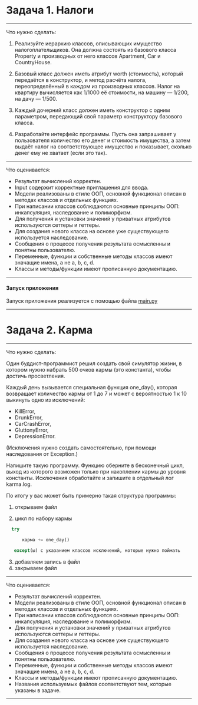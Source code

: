 # Задача 1. Налоги
***
Что нужно сделать:
1. Реализуйте иерархию классов, описывающих имущество налогоплательщиков. Она должна состоять из базового класса Property и производных от него классов Apartment, Car и CountryHouse.

2. Базовый класс должен иметь атрибут worth (стоимость), который передаётся в конструктор, и метод расчёта налога, переопределённый в каждом из производных классов. Налог на квартиру вычисляется как 1/1000 её стоимости, на машину — 1/200, на дачу — 1/500. 

3. Каждый дочерний класс должен иметь конструктор с одним параметром, передающий свой параметр конструктору базового класса.

4. Разработайте интерфейс программы. Пусть она запрашивает у пользователя количество его денег и стоимость имущества, а затем выдаёт налог на соответствующее имущество и показывает, сколько денег ему не хватает (если это так).
***
Что оценивается:
* Результат вычислений корректен.
* Input содержит корректные приглашения для ввода. 
* Модели реализованы в стиле ООП, основной функционал описан в методах классов и отдельных функциях.
* При написании классов соблюдаются основные принципы ООП: инкапсуляция, наследование и полиморфизм.
* Для получения и установки значений у приватных атрибутов используются сеттеры и геттеры.
* Для создания нового класса на основе уже существующего используется наследование.
* Сообщения о процессе получения результата осмысленны и понятны пользователю.
* Переменные, функции и собственные методы классов имеют значащие имена, а не a, b, c, d.
* Классы и методы/функции имеют прописанную документацию.
***
#### Запуск приложения
Запуск приложения реализуется с помощью файла [main.py](main.py)
***
# Задача 2. Карма
***
Что нужно сделать:

Один буддист-программист решил создать свой симулятор жизни, в котором нужно набрать 500 очков кармы (это константа), чтобы достичь просветления. 

Каждый день вызывается специальная функция one_day(), которая возвращает количество кармы от 1 до 7 и может с вероятностью 1 к 10 выкинуть одно из исключений:
* KillError,
* DrunkError,
* CarCrashError,
* GluttonyError,
* DepressionError.

(Исключения нужно создать самостоятельно, при помощи наследования от Exception.)

Напишите такую программу. Функцию оберните в бесконечный цикл, выход из которого возможен только при накоплении кармы до уровня константы. Исключения обработайте и запишите в отдельный лог karma.log.

По итогу у вас может быть примерно такая структура программы:

1. открываем файл

2. цикл по набору кармы
```python
  try

      карма += one_day()

   except(ы) с указанием классов исключений, которые нужно поймать
```
3. добавляем запись в файл
4. закрываем файл
***
Что оценивается:
* Результат вычислений корректен.
* Модели реализованы в стиле ООП, основной функционал описан в методах классов и отдельных функциях.
* При написании классов соблюдаются основные принципы ООП: инкапсуляция, наследование и полиморфизм.
* Для получения и установки значений у приватных атрибутов используются сеттеры и геттеры.
* Для создания нового класса на основе уже существующего используется наследование.
* Сообщения о процессе получения результата осмысленны и понятны пользователю.
* Переменные, функции и собственные методы классов имеют значащие имена, а не a, b, c, d.
* Классы и методы/функции имеют прописанную документацию.
* Названия используемых файлов соответствуют тем, которые указаны в задаче.
***
